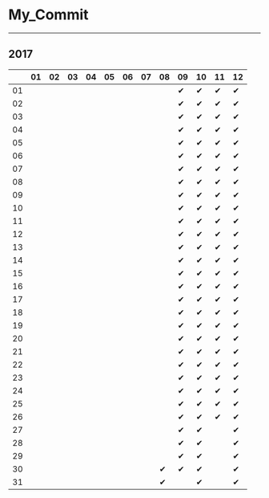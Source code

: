 # My_Commit

---

## 2017

|  |01|02|03|04|05|06|07|08|09|10|11|12|
|----|----|----|----|----|----|----|----|----|----|----|----|----|
|01|  |  |  |  |  |  |  |  |✔ |✔ |✔ |✔ |
|02|  |  |  |  |  |  |  |  |✔ |✔ |✔ |✔ |
|03|  |  |  |  |  |  |  |  |✔ |✔ |✔ |✔ |
|04|  |  |  |  |  |  |  |  |✔ |✔ |✔ |✔ |
|05|  |  |  |  |  |  |  |  |✔ |✔ |✔ |✔ |
|06|  |  |  |  |  |  |  |  |✔ |✔ |✔ |✔ |
|07|  |  |  |  |  |  |  |  |✔ |✔ |✔ |✔ |
|08|  |  |  |  |  |  |  |  |✔ |✔ |✔ |✔ |
|09|  |  |  |  |  |  |  |  |✔ |✔ |✔ |✔ |
|10|  |  |  |  |  |  |  |  |✔ |✔ |✔ |✔ |
|11|  |  |  |  |  |  |  |  |✔ |✔ |✔ |✔ |
|12|  |  |  |  |  |  |  |  |✔ |✔ |✔ |✔ |
|13|  |  |  |  |  |  |  |  |✔ |✔ |✔ |✔ |
|14|  |  |  |  |  |  |  |  |✔ |✔ |✔ |✔ |
|15|  |  |  |  |  |  |  |  |✔ |✔ |✔ |✔ |
|16|  |  |  |  |  |  |  |  |✔ |✔ |✔ |✔ |
|17|  |  |  |  |  |  |  |  |✔ |✔ |✔ |✔ |
|18|  |  |  |  |  |  |  |  |✔ |✔ |✔ |✔ |
|19|  |  |  |  |  |  |  |  |✔ |✔ |✔ |✔ |
|20|  |  |  |  |  |  |  |  |✔ |✔ |✔ |✔ |
|21|  |  |  |  |  |  |  |  |✔ |✔ |✔ |✔ |
|22|  |  |  |  |  |  |  |  |✔ |✔ |✔ |✔ |
|23|  |  |  |  |  |  |  |  |✔ |✔ |✔ |✔ |
|24|  |  |  |  |  |  |  |  |✔ |✔ |✔ |✔ |
|25|  |  |  |  |  |  |  |  |✔ |✔ |✔ |✔ |
|26|  |  |  |  |  |  |  |  |✔ |✔ |✔ |✔  |
|27|  |  |  |  |  |  |  |  |✔ |✔ |  |✔|
|28|  |  |  |  |  |  |  |  |✔ |✔ |  |✔ |
|29|  |  |  |  |  |  |  |  |✔ |✔ |  |✔  |
|30|  |  |  |  |  |  |  |✔ |✔ |✔ |  |✔ |
|31|  |  |  |  |  |  |  |✔ |  |✔ |  |✔ |

